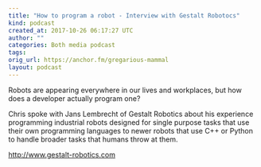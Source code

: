 ```yaml
---
title: "How to program a robot - Interview with Gestalt Robotocs"
kind: podcast
created_at: 2017-10-26 06:17:27 UTC
author: ""
categories: Both media podcast
tags: 
orig_url: https://anchor.fm/gregarious-mammal
layout: podcast
---
```

Robots are appearing everywhere in our lives and workplaces, but how does a developer actually program one?

Chris spoke with Jans Lembrecht of Gestalt Robotics about his experience programming industrial robots designed for single purpose tasks that use their own programming languages to newer robots that use C++ or Python to handle broader tasks that humans throw at them.

http://www.gestalt-robotics.com
